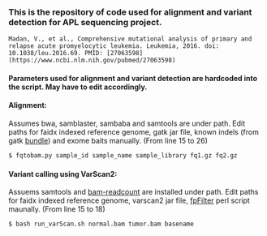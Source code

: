 ### This is the repository of code used for alignment and variant detection for APL sequencing project.

```
Madan, V., et al., Comprehensive mutational analysis of primary and relapse acute promyelocytic leukemia. Leukemia, 2016. doi: 10.1038/leu.2016.69. PMID: [27063598](https://www.ncbi.nlm.nih.gov/pubmed/27063598)
```


#### Parameters used for alignment and variant detection are hardcoded into the script. May have to edit accordingly.

#### Alignment:
Assumes bwa, samblaster, sambaba and samtools are under path.
Edit paths for faidx indexed reference genome, gatk jar file, known indels (from gatk [bundle](ftp://ftp.broadinstitute.org/bundle/2.8/hg19/)) and exome baits manually. (From line 15 to 26)

```bash
$ fqtobam.py sample_id sample_name sample_library fq1.gz fq2.gz
```
#### Variant calling using VarScan2:
Assuems samtools and [bam-readcount](https://github.com/genome/bam-readcount) are installed under path.
Edit paths for faidx indexed reference genome, varscan2 jar file, [fpFilter](https://github.com/ckandoth/variant-filter) perl script maunally. (From line 15 to 18) 

```bash
$ bash run_varScan.sh normal.bam tumor.bam basename
```

